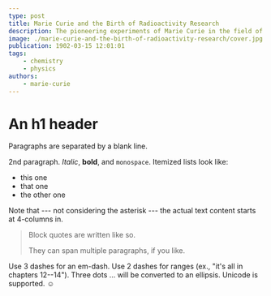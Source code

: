 ```yaml
---
type: post
title: Marie Curie and the Birth of Radioactivity Research
description: The pioneering experiments of Marie Curie in the field of radioactivity.
image: ./marie-curie-and-the-birth-of-radioactivity-research/cover.jpg
publication: 1902-03-15 12:01:01
tags: 
    - chemistry
    - physics
authors: 
    - marie-curie
---
```




# An h1 header

Paragraphs are separated by a blank line.

2nd paragraph. *Italic*, **bold**, and `monospace`. Itemized lists
look like:

  * this one
  * that one
  * the other one

Note that --- not considering the asterisk --- the actual text
content starts at 4-columns in.

> Block quotes are
> written like so.
>
> They can span multiple paragraphs,
> if you like.

Use 3 dashes for an em-dash. Use 2 dashes for ranges (ex., "it's all
in chapters 12--14"). Three dots ... will be converted to an ellipsis.
Unicode is supported. ☺
